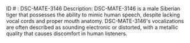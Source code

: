 ID # : DSC-MATE-3146
Description: DSC-MATE-3146 is a male Siberian tiger that possesses the ability to mimic human speech, despite lacking vocal cords and proper mouth anatomy. DSC-MATE-3146's vocalizations are often described as sounding electronic or distorted, with a metallic quality that causes discomfort in human listeners.